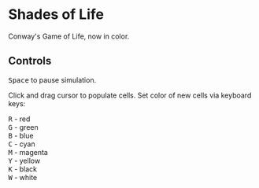 # Shades of Life

Conway's Game of Life, now in color.

## Controls

<kbd>Space</kbd> to pause simulation.

Click and drag cursor to populate cells.
Set color of new cells via keyboard keys:

<kbd>R</kbd> - red  
<kbd>G</kbd> - green  
<kbd>B</kbd> - blue  
<kbd>C</kbd> - cyan  
<kbd>M</kbd> - magenta  
<kbd>Y</kbd> - yellow  
<kbd>K</kbd> - black  
<kbd>W</kbd> - white
